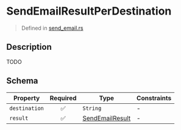 # SendEmailResultPerDestination
> Defined in [send_email.rs](../../../../../interface/src/interface/routes/native/send_email.rs)

## Description
TODO

## Schema

| Property | Required | Type | Constraints |
| --- | :---: | --- | --- |
| `destination` | ✅ | `String` |  -  |
| `result` | ✅ | [SendEmailResult](../../../routes/native/send_email/SendEmailResult.md) |  -  |


